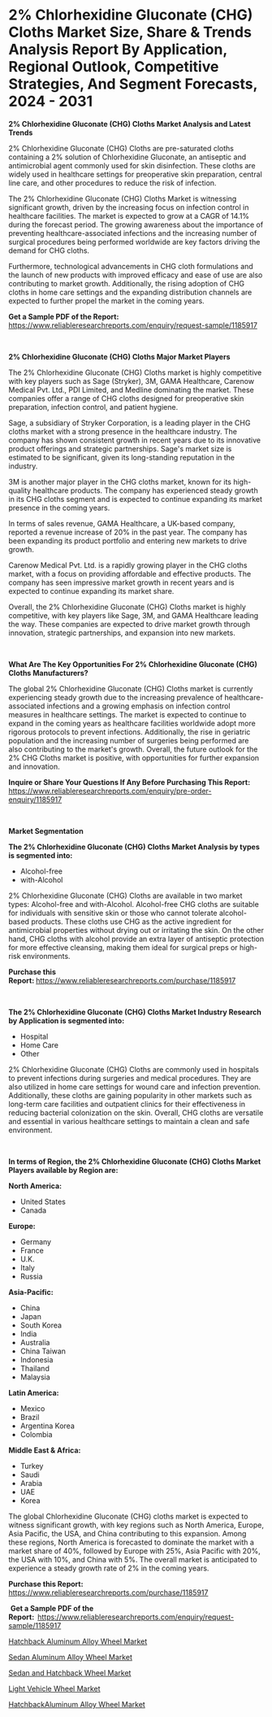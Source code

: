 <p><h1>2% Chlorhexidine Gluconate (CHG) Cloths Market Size, Share & Trends Analysis Report By Application, Regional Outlook, Competitive Strategies, And Segment Forecasts, 2024 - 2031</h1></p><p><strong>2% Chlorhexidine Gluconate (CHG) Cloths Market Analysis and Latest Trends</strong></p>
<p><p>2% Chlorhexidine Gluconate (CHG) Cloths are pre-saturated cloths containing a 2% solution of Chlorhexidine Gluconate, an antiseptic and antimicrobial agent commonly used for skin disinfection. These cloths are widely used in healthcare settings for preoperative skin preparation, central line care, and other procedures to reduce the risk of infection.</p><p>The 2% Chlorhexidine Gluconate (CHG) Cloths Market is witnessing significant growth, driven by the increasing focus on infection control in healthcare facilities. The market is expected to grow at a CAGR of 14.1% during the forecast period. The growing awareness about the importance of preventing healthcare-associated infections and the increasing number of surgical procedures being performed worldwide are key factors driving the demand for CHG cloths.</p><p>Furthermore, technological advancements in CHG cloth formulations and the launch of new products with improved efficacy and ease of use are also contributing to market growth. Additionally, the rising adoption of CHG cloths in home care settings and the expanding distribution channels are expected to further propel the market in the coming years.</p></p>
<p><strong>Get a Sample PDF of the Report:&nbsp;</strong> <a href="https://www.reliableresearchreports.com/enquiry/request-sample/1185917">https://www.reliableresearchreports.com/enquiry/request-sample/1185917</a></p>
<p>&nbsp;</p>
<p><strong>2% Chlorhexidine Gluconate (CHG) Cloths Major Market Players</strong></p>
<p><p>The 2% Chlorhexidine Gluconate (CHG) Cloths market is highly competitive with key players such as Sage (Stryker), 3M, GAMA Healthcare, Carenow Medical Pvt. Ltd., PDI Limited, and Medline dominating the market. These companies offer a range of CHG cloths designed for preoperative skin preparation, infection control, and patient hygiene.</p><p>Sage, a subsidiary of Stryker Corporation, is a leading player in the CHG cloths market with a strong presence in the healthcare industry. The company has shown consistent growth in recent years due to its innovative product offerings and strategic partnerships. Sage's market size is estimated to be significant, given its long-standing reputation in the industry.</p><p>3M is another major player in the CHG cloths market, known for its high-quality healthcare products. The company has experienced steady growth in its CHG cloths segment and is expected to continue expanding its market presence in the coming years. </p><p>In terms of sales revenue, GAMA Healthcare, a UK-based company, reported a revenue increase of 20% in the past year. The company has been expanding its product portfolio and entering new markets to drive growth.</p><p>Carenow Medical Pvt. Ltd. is a rapidly growing player in the CHG cloths market, with a focus on providing affordable and effective products. The company has seen impressive market growth in recent years and is expected to continue expanding its market share.</p><p>Overall, the 2% Chlorhexidine Gluconate (CHG) Cloths market is highly competitive, with key players like Sage, 3M, and GAMA Healthcare leading the way. These companies are expected to drive market growth through innovation, strategic partnerships, and expansion into new markets.</p></p>
<p>&nbsp;</p>
<p><strong>What Are The Key Opportunities For 2% Chlorhexidine Gluconate (CHG) Cloths Manufacturers?</strong></p>
<p><p>The global 2% Chlorhexidine Gluconate (CHG) Cloths market is currently experiencing steady growth due to the increasing prevalence of healthcare-associated infections and a growing emphasis on infection control measures in healthcare settings. The market is expected to continue to expand in the coming years as healthcare facilities worldwide adopt more rigorous protocols to prevent infections. Additionally, the rise in geriatric population and the increasing number of surgeries being performed are also contributing to the market's growth. Overall, the future outlook for the 2% CHG Cloths market is positive, with opportunities for further expansion and innovation.</p></p>
<p><strong>Inquire or Share Your Questions If Any Before Purchasing This Report:</strong> <a href="https://www.reliableresearchreports.com/enquiry/pre-order-enquiry/1185917">https://www.reliableresearchreports.com/enquiry/pre-order-enquiry/1185917</a></p>
<p>&nbsp;</p>
<p><strong>Market Segmentation</strong></p>
<p><strong>The 2% Chlorhexidine Gluconate (CHG) Cloths Market Analysis by types is segmented into:</strong></p>
<p><ul><li>Alcohol-free</li><li>with-Alcohol</li></ul></p>
<p><p>2% Chlorhexidine Gluconate (CHG) Cloths are available in two market types: Alcohol-free and with-Alcohol. Alcohol-free CHG cloths are suitable for individuals with sensitive skin or those who cannot tolerate alcohol-based products. These cloths use CHG as the active ingredient for antimicrobial properties without drying out or irritating the skin. On the other hand, CHG cloths with alcohol provide an extra layer of antiseptic protection for more effective cleansing, making them ideal for surgical preps or high-risk environments.</p></p>
<p><strong>Purchase this Report:&nbsp;</strong><a href="https://www.reliableresearchreports.com/purchase/1185917">https://www.reliableresearchreports.com/purchase/1185917</a></p>
<p>&nbsp;</p>
<p><strong>The 2% Chlorhexidine Gluconate (CHG) Cloths Market Industry Research by Application is segmented into:</strong></p>
<p><ul><li>Hospital</li><li>Home Care</li><li>Other</li></ul></p>
<p><p>2% Chlorhexidine Gluconate (CHG) Cloths are commonly used in hospitals to prevent infections during surgeries and medical procedures. They are also utilized in home care settings for wound care and infection prevention. Additionally, these cloths are gaining popularity in other markets such as long-term care facilities and outpatient clinics for their effectiveness in reducing bacterial colonization on the skin. Overall, CHG cloths are versatile and essential in various healthcare settings to maintain a clean and safe environment.</p></p>
<p>&nbsp;</p>
<p><strong>In terms of Region, the 2% Chlorhexidine Gluconate (CHG) Cloths Market Players available by Region are:</strong></p>
<p>
    <p> <strong> North America: </strong>
        <ul>
            <li>United States</li>
            <li>Canada</li>
        </ul>
        </p> 
    <p> <strong> Europe: </strong>
        <ul>
            <li>Germany</li>
            <li>France</li>
            <li>U.K.</li>
            <li>Italy</li>
            <li>Russia</li>
        </ul>
        </p> 
    <p> <strong> Asia-Pacific: </strong>
        <ul>
            <li>China</li>
            <li>Japan</li>
            <li>South Korea</li>
            <li>India</li>
            <li>Australia</li>
            <li>China Taiwan</li>
            <li>Indonesia</li>
            <li>Thailand</li>
            <li>Malaysia</li>
        </ul>
        </p> 
    <p> <strong> Latin America: </strong>
        <ul>
            <li>Mexico</li>
            <li>Brazil</li>
            <li>Argentina Korea</li>
            <li>Colombia</li>
        </ul>
        </p> 
    <p> <strong> Middle East & Africa: </strong>
        <ul>
            <li>Turkey</li>
            <li>Saudi</li>
            <li>Arabia</li>
            <li>UAE</li>
            <li>Korea</li>
        </ul>
    </p>
    </p>
<p><p>The global Chlorhexidine Gluconate (CHG) cloths market is expected to witness significant growth, with key regions such as North America, Europe, Asia Pacific, the USA, and China contributing to this expansion. Among these regions, North America is forecasted to dominate the market with a market share of 40%, followed by Europe with 25%, Asia Pacific with 20%, the USA with 10%, and China with 5%. The overall market is anticipated to experience a steady growth rate of 2% in the coming years.</p></p>
<p><strong>Purchase this Report: </strong><a href="https://www.reliableresearchreports.com/purchase/1185917">https://www.reliableresearchreports.com/purchase/1185917</a></p>
<p>&nbsp;<strong>Get a Sample PDF of the Report:&nbsp;&nbsp;</strong><a href="https://www.reliableresearchreports.com/enquiry/request-sample/1185917">https://www.reliableresearchreports.com/enquiry/request-sample/1185917</a></p>
<p><strong></strong></p>
<p><p><a href="https://github.com/edytherolanlouisejk1miz0wig/Market-Research-Report-List-1/blob/main/hatchback-aluminum-alloy-wheel-market.md">Hatchback Aluminum Alloy Wheel Market</a></p><p><a href="https://github.com/peachesmcdowel1/Market-Research-Report-List-1/blob/main/sedan-aluminum-alloy-wheel-market.md">Sedan Aluminum Alloy Wheel Market</a></p><p><a href="https://github.com/RoccoManning/Market-Research-Report-List-3/blob/main/sedan-and-hatchback-wheel-market.md">Sedan and Hatchback Wheel Market</a></p><p><a href="https://github.com/redneck06/Market-Research-Report-List-2/blob/main/light-vehicle-wheel-market.md">Light Vehicle Wheel Market</a></p><p><a href="https://github.com/nicoletavirag/Market-Research-Report-List-2/blob/main/hatchbackaluminum-alloy-wheel-market.md">HatchbackAluminum Alloy Wheel Market</a></p></p>